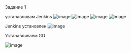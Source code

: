 Задание 1

устанавливам Jenkins
![image](https://github.com/beast86m/devops_hw/assets/47268167/86cdef39-7e6e-4f28-a7e3-1239ec4eb06b)
![image](https://github.com/beast86m/devops_hw/assets/47268167/943851ad-9dda-4dfa-ad45-9ed1b461c8a3)
![image](https://github.com/beast86m/devops_hw/assets/47268167/75360a5d-eade-4b71-820b-8b522ef4062b)
![image](https://github.com/beast86m/devops_hw/assets/47268167/7b7e604d-056d-4376-8e93-a0e8a4200e3a)

Jenkins установлен
![image](https://github.com/beast86m/devops_hw/assets/47268167/2b92b8fc-73b1-4e20-8e4d-15de3bb1bf99)

Устанавливаем  GO

![image](https://github.com/beast86m/devops_hw/assets/47268167/4b816aac-3fba-4975-96c1-a35d357df447)


